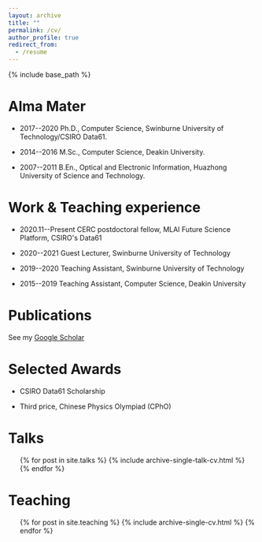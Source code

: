 ```yaml
---
layout: archive
title: ""
permalink: /cv/
author_profile: true
redirect_from:
  - /resume
---
```


{% include base_path %}

Alma Mater
======
  * 2017--2020 Ph.D., Computer Science, Swinburne University of Technology/CSIRO Data61.
    
  * 2014--2016 M.Sc., Computer Science, Deakin University.

  * 2007--2011 B.En., Optical and Electronic Information, Huazhong University of Science and Technology.

Work & Teaching experience
======
  * 2020.11--Present CERC postdoctoral fellow, MLAI Future Science Platform, CSIRO's Data61
    
  * 2020--2021 Guest Lecturer, Swinburne University of Technology

  * 2019--2020 Teaching Assistant, Swinburne University of Technology

  * 2015--2019 Teaching Assistant, Computer Science, Deakin University

Publications
======
See my [Google Scholar](https://scholar.google.com.au/citations?user=uAbiaaUAAAAJ&hl=en)

Selected Awards
======
  * CSIRO Data61 Scholarship

  * Third price, Chinese Physics Olympiad (CPhO)

Talks
======
  <ul>{% for post in site.talks %}
    {% include archive-single-talk-cv.html %}
  {% endfor %}</ul>
  
Teaching
======
  <ul>{% for post in site.teaching %}
    {% include archive-single-cv.html %}
  {% endfor %}</ul>
